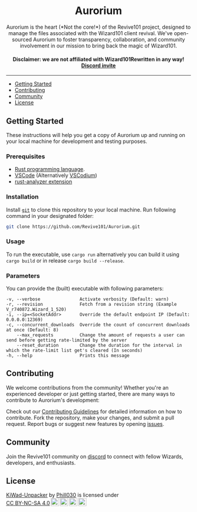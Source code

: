 <h1 align="center">Aurorium</h1>
<p align="center">Aurorium is the heart (*Not the core!*) of the Revive101 project, designed to manage the files associated with the Wizard101 client revival. We've open-sourced Aurorium to foster transparency, collaboration, and community involvement in our mission to bring back the magic of Wizard101.</p>
<h4 align="center"><b>Disclaimer:</b> we are not affiliated with Wizard101Rewritten in any way! <a href="https://discord.gg/sMFgyNRDDM">Discord invite</a></h4>

---

- [Getting Started](#getting-started)
- [Contributing](#contributing)
- [Community](#community)
- [License](#license)

## Getting Started

These instructions will help you get a copy of Aurorium up and running on your local machine for development and testing purposes.

### Prerequisites

- [Rust programming language](https://www.rust-lang.org/).
- [VSCode](https://code.visualstudio.com/) (Alternatively [VSCodium](https://vscodium.com/))
- [rust-analyzer extension](https://marketplace.visualstudio.com/items?itemName=rust-lang.rust-analyzer)

### Installation

Install [`git`](https://git-scm.com/) to clone this repository to your local machine. Run following command in your designated folder:

```bash
git clone https://github.com/Revive101/Aurorium.git
```

### Usage

To run the executable, use `cargo run` alternatively you can build it using `cargo build` or in release `cargo build --release`.

### Parameters

You can provide the (built) executable with following parameters:

```
-v, --verbose               Activate verbosity (Default: warn)
-r, --revision              Fetch from a revision string (Example V_r740872.Wizard_1_520)
-i, --ip=<SocketAddr>       Override the default endpoint IP (Default: 0.0.0.0:12369)
-c, --concurrent_downloads  Override the count of concurrent downloads at once (Default: 8)
    --max_requests          Change the amount of requests a user can send before getting rate-limited by the server
    --reset_duration        Change the duration for the interval in which the rate-limit list get's cleared (In seconds)
-h, --help                  Prints this message
```

## Contributing

We welcome contributions from the community! Whether you're an experienced developer or just getting started, there are many ways to contribute to Aurorium's development:

Check out our [Contributing Guidelines](TODO) for detailed information on how to contribute.
Fork the repository, make your changes, and submit a pull request.
Report bugs or suggest new features by opening [issues](https://github.com/Revive101/Aurorium/issues).

## Community

Join the Revive101 community on [discord](https://discord.gg/sMFgyNRDDM) to connect with fellow Wizards, developers, and enthusiasts.

## License

<p xmlns:cc="http://creativecommons.org/ns#" xmlns:dct="http://purl.org/dc/terms/"><a property="dct:title" rel="cc:attributionURL" href="https://github.com/Phill030/KiWad-Unpacker">KiWad-Unpacker</a> by <a rel="cc:attributionURL dct:creator" property="cc:attributionName" href="https://github.com/Phill030/">Phill030</a> is licensed under <a href="http://creativecommons.org/licenses/by-nc-sa/4.0/?ref=chooser-v1" target="_blank" rel="license noopener noreferrer" style="display:inline-block;">CC BY-NC-SA 4.0<img style="height:22px!important;margin-left:3px;vertical-align:text-bottom;" src="https://mirrors.creativecommons.org/presskit/icons/cc.svg?ref=chooser-v1"><img style="height:22px!important;margin-left:3px;vertical-align:text-bottom;" src="https://mirrors.creativecommons.org/presskit/icons/by.svg?ref=chooser-v1"><img style="height:22px!important;margin-left:3px;vertical-align:text-bottom;" src="https://mirrors.creativecommons.org/presskit/icons/nc.svg?ref=chooser-v1"><img style="height:22px!important;margin-left:3px;vertical-align:text-bottom;" src="https://mirrors.creativecommons.org/presskit/icons/sa.svg?ref=chooser-v1"></a></p>
